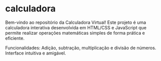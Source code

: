 # calculadora
Bem-vindo ao repositório da Calculadora Virtual! Este projeto é uma calculadora interativa desenvolvida em HTML/CSS e JavaScript 
que permite realizar operações matemáticas simples de forma prática e eficiente.

Funcionalidades:
Adição, subtração, multiplicação e divisão de números.
Interface intuitiva e amigável.
